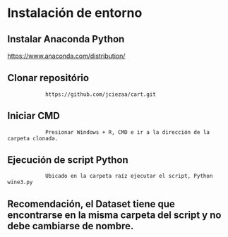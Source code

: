 # Instalación de entorno

## Instalar Anaconda Python

https://www.anaconda.com/distribution/

 
## Clonar repositório

                https://github.com/jciezaa/cart.git
                

## Iniciar CMD
 
                Presionar Windows + R, CMD e ir a la dirección de la carpeta clonada.
                
 
## Ejecución de script Python

                Ubicado en la carpeta raíz ejecutar el script, Python wine3.py
                
 
## Recomendación, el Dataset tiene que encontrarse en la misma carpeta del script y no debe cambiarse de nombre. 
